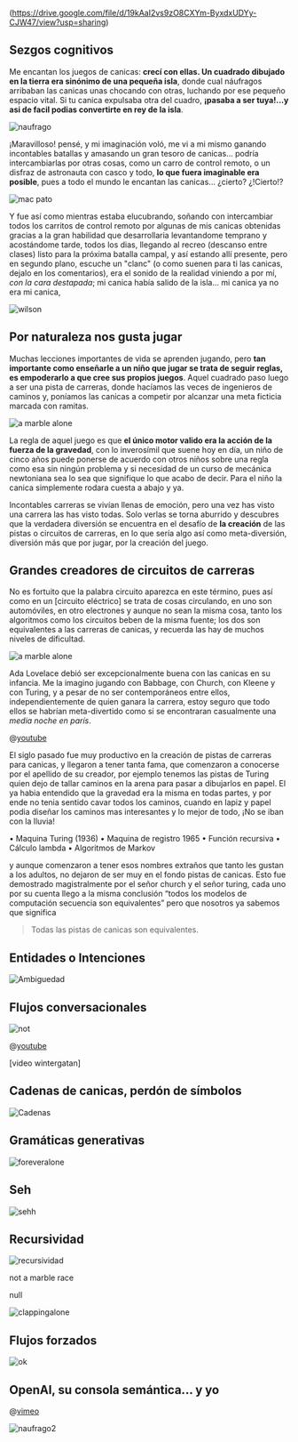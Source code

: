 
(https://drive.google.com/file/d/19kAaI2vs9zO8CXYm-ByxdxUDYy-CJW47/view?usp=sharing)


## Sezgos cognitivos

Me encantan los juegos de canicas: **crecí con ellas. Un cuadrado dibujado en la tierra era sinónimo de una pequeña isla**, donde cual náufragos arribaban las canicas unas chocando con otras, luchando por ese pequeño espacio vital. Si tu canica expulsaba otra del cuadro, **¡pasaba a ser tuya!...y  asi de facil podias convertirte en rey de la isla**.


![naufrago](https://media.giphy.com/media/7GSKdxUGetthS/giphy.gifhttps://media.giphy.com/media/wb6xgCSpLl0m4/giphy.gif)

 ¡Maravilloso! pensé, y mi imaginación voló, me vi a mi mismo ganando incontables batallas y amasando un gran tesoro de canicas... podría intercambiarlas por otras cosas, como un carro de control remoto, o un disfraz de astronauta con casco y todo, **lo que fuera imaginable era posible**, pues a todo el mundo le encantan las canicas... ¿cierto? ¿!Cierto!?

![mac pato](https://media.giphy.com/media/gQdejV5BBChHi/giphy.gif)

Y fue así como mientras estaba elucubrando, soñando con intercambiar todos los carritos de control remoto por algunas de mis canicas obtenidas gracias a la gran habilidad que desarrollaria levantandome temprano y acostándome tarde, todos los dias, llegando al recreo (descanso entre clases) listo para la próxima batalla campal, y así estando allí presente, pero en segundo plano, escuche un "clanc" (o como suenen para ti las canicas, dejalo en los comentarios), era el sonido de la realidad viniendo a por mí, _con la cara destapada_; mi canica había salido de la isla... mi canica ya no era mi canica,

![wilson](https://media.giphy.com/media/l1BgQTDLUJilr1afK/giphy.gif)

##  Por naturaleza nos gusta jugar



Muchas lecciones importantes de vida se aprenden jugando, pero **tan importante como enseñarle a un niño que jugar se trata de seguir reglas, es empoderarlo a que cree sus propios juegos**. Aquel cuadrado paso luego a ser una pista de carreras, donde hacíamos las veces de ingenieros de caminos y, poníamos las canicas a competir por alcanzar una meta ficticia marcada con ramitas.

![a marble alone](https://media.giphy.com/media/f9MbnEl0P82jHRlEB0/giphy.gif)

La regla de aquel juego es que **el único motor valido era la acción de la fuerza de la gravedad**, con lo inverosímil que suene hoy en día, un niño de cinco años puede ponerse de acuerdo con otros niños sobre una regla como esa sin ningún problema y si necesidad de un curso de mecánica newtoniana sea lo sea que signifique lo que acabo de decir. Para el niño la canica simplemente rodara cuesta a abajo y ya.




Incontables carreras se vivían llenas de emoción, pero una vez has visto una carrera las has visto todas. Solo verlas se torna aburrido y descubres que la verdadera diversión se encuentra en el desafío de  **la creación** de las pistas o circuitos de carreras, en lo que sería algo así como meta-diversión, diversión más que por jugar, por la creación del juego.

## Grandes creadores de circuitos de carreras 

No es fortuito que la palabra circuito aparezca en este término, pues así como en un [circuito eléctrico] se trata de cosas circulando, en uno son automóviles, en otro electrones y aunque no sean la misma cosa, tanto los algoritmos como los circuitos beben de la misma fuente; los dos son equivalentes a las carreras de canicas, y recuerda las hay de muchos niveles de dificultad.

![a marble alone](https://media.giphy.com/media/f9MbnEl0P82jHRlEB0/giphy.gif)



Ada Lovelace debió ser excepcionalmente buena con las canicas en su infancia. Me la imagino jugando con Babbage, con Church, con Kleene  y con Turing, y a pesar de no ser contemporáneos entre ellos, independientemente de quien ganara la carrera, estoy seguro que todo ellos se habrían meta-divertido como si se encontraran casualmente una _media noche en parís_.

@[youtube]( fvrGNgY9_i4|https://youtu.be/fvrGNgY9_i4?t=340)

El siglo pasado fue muy productivo en la creación de pistas de carreras para canicas, y llegaron a tener tanta fama, que comenzaron a conocerse por el apellido de su creador, por ejemplo tenemos las pistas de Turing quien dejo de tallar caminos en la arena para pasar a dibujarlos en papel. El ya habia entendido que la gravedad era la misma en todas partes, y por ende no tenia sentido cavar todos los caminos, cuando en lapiz y papel podia diseñar los caminos mas interesantes y lo mejor de todo, ¡No se iban con la lluvia!



•	Maquina Turing (1936)
•	Maquina de registro 1965
•	Función recursiva
•	Cálculo lambda
•	 Algoritmos de Markov

y aunque comenzaron a tener esos nombres extraños que tanto les gustan a los adultos, no dejaron de ser muy en el fondo pistas de canicas. Esto fue demostrado magistralmente por el señor church y el señor turing, cada uno por su cuenta llego a la misma conclusión “todos los modelos de computación secuencia son equivalentes” pero que nosotros ya sabemos que significa 

> Todas las pistas de canicas son equivalentes.


## Entidades o Intenciones 

![Ambiguedad](https://media.giphy.com/media/n7sMhP0zGKOsw/giphy.gif)



## Flujos conversacionales

![not](https://media.giphy.com/media/6Z3D5t31ZdoNW/giphy.gif)

@[youtube]( IvUU8joBb1Q|https://www.youtube.com/watch?v=IvUU8joBb1Q)

[video wintergatan]

## Cadenas de canicas, perdón de símbolos

![Cadenas](https://media.giphy.com/media/5cAqRhdiL4guI/giphy.gif)


## Gramáticas generativas








![foreveralone](https://media.giphy.com/media/5x89XRx3sBZFC/giphy.gif)


## Seh


![sehh](https://media.giphy.com/media/M9C8PHLkh0hQxraaLG/giphy.gif)


## Recursividad


![recursividad](https://media.giphy.com/media/aFTt8wvDtqKCQ/giphy.gif)




not a marble race





null

![clappingalone](https://media.giphy.com/media/lKKXOCVviOAXS/giphy-downsized.gif)
## Flujos forzados 


![ok](https://media.giphy.com/media/lH6KM3wmpG1ck/giphy.gif)


## OpenAI, su consola semántica... y yo

@[vimeo](427943407|https://vimeo.com/427943407/)

![naufrago2](https://media.giphy.com/media/fQSxKjKbAwjxqjJshU/giphy-downsized.gif)






